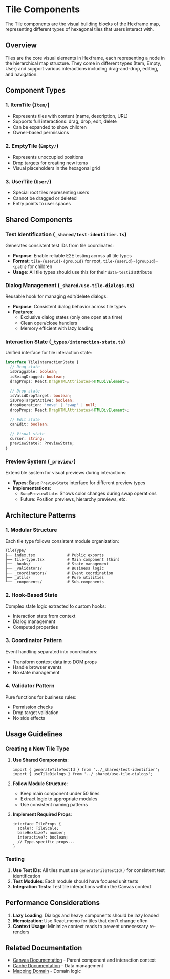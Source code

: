 # Tile Components

The Tile components are the visual building blocks of the Hexframe map, representing different types of hexagonal tiles that users interact with.

## Overview

Tiles are the core visual elements in Hexframe, each representing a node in the hierarchical map structure. They come in different types (Item, Empty, User) and support various interactions including drag-and-drop, editing, and navigation.

## Component Types

### 1. **ItemTile** (`Item/`)
- Represents tiles with content (name, description, URL)
- Supports full interactions: drag, drop, edit, delete
- Can be expanded to show children
- Owner-based permissions

### 2. **EmptyTile** (`Empty/`)
- Represents unoccupied positions
- Drop targets for creating new items
- Visual placeholders in the hexagonal grid

### 3. **UserTile** (`User/`)
- Special root tiles representing users
- Cannot be dragged or deleted
- Entry points to user spaces

## Shared Components

### Test Identification (`_shared/test-identifier.ts`)
Generates consistent test IDs from tile coordinates:
- **Purpose**: Enable reliable E2E testing across all tile types
- **Format**: `tile-{userId}-{groupId}` for root, `tile-{userId}-{groupId}-{path}` for children
- **Usage**: All tile types should use this for their `data-testid` attribute

### Dialog Management (`_shared/use-tile-dialogs.ts`)
Reusable hook for managing edit/delete dialogs:
- **Purpose**: Consistent dialog behavior across tile types
- **Features**: 
  - Exclusive dialog states (only one open at a time)
  - Clean open/close handlers
  - Memory efficient with lazy loading

### Interaction State (`_types/interaction-state.ts`)
Unified interface for tile interaction state:
```typescript
interface TileInteractionState {
  // Drag state
  isDraggable: boolean;
  isBeingDragged: boolean;
  dragProps: React.DragHTMLAttributes<HTMLDivElement>;
  
  // Drop state
  isValidDropTarget: boolean;
  isDropTargetActive: boolean;
  dropOperation: 'move' | 'swap' | null;
  dropProps: React.DragHTMLAttributes<HTMLDivElement>;
  
  // Edit state
  canEdit: boolean;
  
  // Visual state
  cursor: string;
  previewState?: PreviewState;
}
```

### Preview System (`_preview/`)
Extensible system for visual previews during interactions:
- **Types**: Base `PreviewState` interface for different preview types
- **Implementations**:
  - `SwapPreviewState`: Shows color changes during swap operations
  - Future: Position previews, hierarchy previews, etc.

## Architecture Patterns

### 1. **Modular Structure**
Each tile type follows consistent module organization:
```
TileType/
├── index.tsx              # Public exports
├── tile-type.tsx          # Main component (thin)
├── _hooks/                # State management
├── _validators/           # Business logic
├── _coordinators/         # Event coordination
├── _utils/                # Pure utilities
└── _components/           # Sub-components
```

### 2. **Hook-Based State**
Complex state logic extracted to custom hooks:
- Interaction state from context
- Dialog management
- Computed properties

### 3. **Coordinator Pattern**
Event handling separated into coordinators:
- Transform context data into DOM props
- Handle browser events
- No state management

### 4. **Validator Pattern**
Pure functions for business rules:
- Permission checks
- Drop target validation
- No side effects

## Usage Guidelines

### Creating a New Tile Type

1. **Use Shared Components**:
   ```tsx
   import { generateTileTestId } from '../_shared/test-identifier';
   import { useTileDialogs } from '../_shared/use-tile-dialogs';
   ```

2. **Follow Module Structure**:
   - Keep main component under 50 lines
   - Extract logic to appropriate modules
   - Use consistent naming patterns

3. **Implement Required Props**:
   ```tsx
   interface TileProps {
     scale?: TileScale;
     baseHexSize?: number;
     interactive?: boolean;
     // Type-specific props...
   }
   ```

### Testing

1. **Use Test IDs**: All tiles must use `generateTileTestId()` for consistent test identification
2. **Test Modules**: Each module should have focused unit tests
3. **Integration Tests**: Test tile interactions within the Canvas context

## Performance Considerations

1. **Lazy Loading**: Dialogs and heavy components should be lazy loaded
2. **Memoization**: Use React.memo for tiles that don't change often
3. **Context Usage**: Minimize context reads to prevent unnecessary re-renders

## Related Documentation

- [Canvas Documentation](../Canvas/README.md) - Parent component and interaction context
- [Cache Documentation](../Cache/README.md) - Data management
- [Mapping Domain](../../../lib/domains/mapping/README.md) - Domain logic